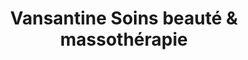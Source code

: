 ---
title: "Vansantine Soins beauté & massothérapie"
url: /montreal/vansantine-soins-beaute-und-massotherapie/
shop: Kosmetik
---